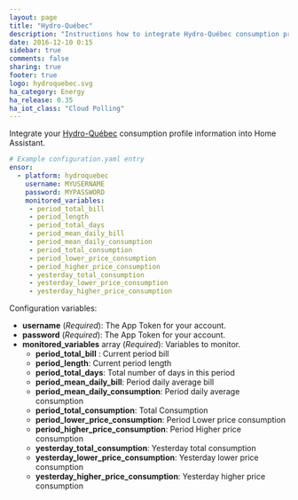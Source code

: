 ```yaml
---
layout: page
title: "Hydro-Québec"
description: "Instructions how to integrate Hydro-Québec consumption profile within Home Assistant."
date: 2016-12-10 0:15
sidebar: true
comments: false
sharing: true
footer: true
logo: hydroquebec.svg
ha_category: Energy
ha_release: 0.35
ha_iot_class: "Cloud Polling"
---
```



Integrate your [Hydro-Québec](https://www.hydroquebec.com/portail/) consumption profile information into Home Assistant.

```yaml
# Example configuration.yaml entry
ensor:
  - platform: hydroquebec
    username: MYUSERNAME
    password: MYPASSWORD
    monitored_variables:
     - period_total_bill
     - period_length
     - period_total_days
     - period_mean_daily_bill
     - period_mean_daily_consumption
     - period_total_consumption
     - period_lower_price_consumption
     - period_higher_price_consumption
     - yesterday_total_consumption
     - yesterday_lower_price_consumption
     - yesterday_higher_price_consumption
```

Configuration variables:

- **username** (*Required*): The App Token for your account.
- **password** (*Required*): The App Token for your account.
- **monitored_variables** array (*Required*): Variables to monitor.
  - **period_total_bill** : Current period bill
  - **period_length**: Current period length
  - **period_total_days**: Total number of days in this period
  - **period_mean_daily_bill**: Period daily average bill
  - **period_mean_daily_consumption**: Period daily average consumption
  - **period_total_consumption**: Total Consumption
  - **period_lower_price_consumption**: Period Lower price consumption
  - **period_higher_price_consumption**: Period Higher price consumption
  - **yesterday_total_consumption**: Yesterday total consumption
  - **yesterday_lower_price_consumption**: Yesterday lower price consumption
  - **yesterday_higher_price_consumption**: Yesterday higher price consumption
